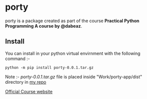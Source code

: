 # porty 

porty is a package created as part of the course __Practical Python Programming A course by @dabeaz__.

## Install

You can install in your python virtual envirnment with the following command :-

`python -m pip install porty-0.0.1.tar.gz`

Note :- _porty-0.0.1.tar.gz_ file is placed inside "Work/porty-app/dist" directory in [my repo](https://github.com/Karthik-d-k/practical-python)

[Official Course website](https://dabeaz-course.github.io/practical-python/)
